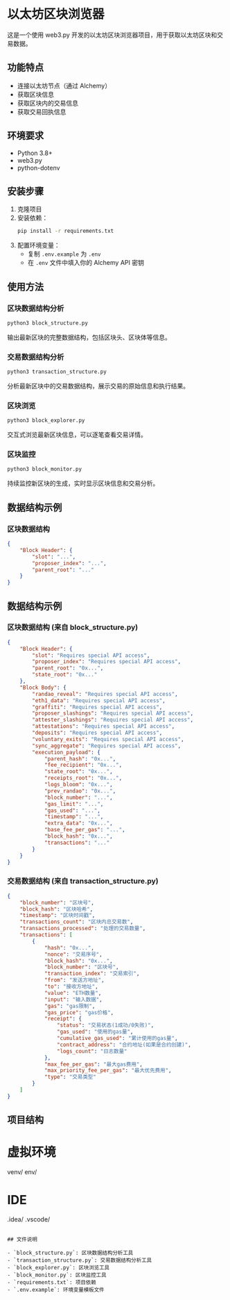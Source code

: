 # 以太坊区块浏览器

这是一个使用 web3.py 开发的以太坊区块浏览器项目，用于获取以太坊区块和交易数据。

## 功能特点

- 连接以太坊节点（通过 Alchemy）
- 获取区块信息
- 获取区块内的交易信息
- 获取交易回执信息

## 环境要求

- Python 3.8+
- web3.py
- python-dotenv

## 安装步骤

1. 克隆项目
2. 安装依赖：
   ```bash
   pip install -r requirements.txt
   ```
3. 配置环境变量：
   - 复制 `.env.example` 为 `.env`
   - 在 `.env` 文件中填入你的 Alchemy API 密钥

## 使用方法

### 区块数据结构分析
```bash
python3 block_structure.py
```
输出最新区块的完整数据结构，包括区块头、区块体等信息。

### 交易数据结构分析
```bash
python3 transaction_structure.py
```
分析最新区块中的交易数据结构，展示交易的原始信息和执行结果。

### 区块浏览
```bash
python3 block_explorer.py
```
交互式浏览最新区块信息，可以逐笔查看交易详情。

### 区块监控
```bash
python3 block_monitor.py
```
持续监控新区块的生成，实时显示区块信息和交易分析。

## 数据结构示例

### 区块数据结构
```json
{
    "Block Header": {
        "slot": "...",
        "proposer_index": "...",
        "parent_root": "..."
    }
}
```

## 数据结构示例

### 区块数据结构 (来自 block_structure.py)
```json
{
    "Block Header": {
        "slot": "Requires special API access",
        "proposer_index": "Requires special API access",
        "parent_root": "0x...",
        "state_root": "0x..."
    },
    "Block Body": {
        "randao_reveal": "Requires special API access",
        "eth1_data": "Requires special API access",
        "graffiti": "Requires special API access",
        "proposer_slashings": "Requires special API access",
        "attester_slashings": "Requires special API access",
        "attestations": "Requires special API access",
        "deposits": "Requires special API access",
        "voluntary_exits": "Requires special API access",
        "sync_aggregate": "Requires special API access",
        "execution_payload": {
            "parent_hash": "0x...",
            "fee_recipient": "0x...",
            "state_root": "0x...",
            "receipts_root": "0x...",
            "logs_bloom": "0x...",
            "prev_randao": "0x...",
            "block_number": "...",
            "gas_limit": "...",
            "gas_used": "...",
            "timestamp": "...",
            "extra_data": "0x...",
            "base_fee_per_gas": "...",
            "block_hash": "0x...",
            "transactions": "..."
        }
    }
}
```

### 交易数据结构 (来自 transaction_structure.py)
```json
{
    "block_number": "区块号",
    "block_hash": "区块哈希",
    "timestamp": "区块时间戳",
    "transactions_count": "区块内总交易数",
    "transactions_processed": "处理的交易数量",
    "transactions": [
        {
            "hash": "0x...",
            "nonce": "交易序号",
            "block_hash": "0x...",
            "block_number": "区块号",
            "transaction_index": "交易索引",
            "from": "发送方地址",
            "to": "接收方地址",
            "value": "ETH数量",
            "input": "输入数据",
            "gas": "gas限制",
            "gas_price": "gas价格",
            "receipt": {
                "status": "交易状态(1成功/0失败)",
                "gas_used": "使用的gas量",
                "cumulative_gas_used": "累计使用的gas量",
                "contract_address": "合约地址(如果是合约创建)",
                "logs_count": "日志数量"
            },
            "max_fee_per_gas": "最大gas费用",
            "max_priority_fee_per_gas": "最大优先费用",
            "type": "交易类型"
        }
    ]
}
```

## 项目结构

# 虚拟环境
venv/
env/

# IDE
.idea/
.vscode/
```

## 文件说明

- `block_structure.py`: 区块数据结构分析工具
- `transaction_structure.py`: 交易数据结构分析工具
- `block_explorer.py`: 区块浏览工具
- `block_monitor.py`: 区块监控工具
- `requirements.txt`: 项目依赖
- `.env.example`: 环境变量模板文件


